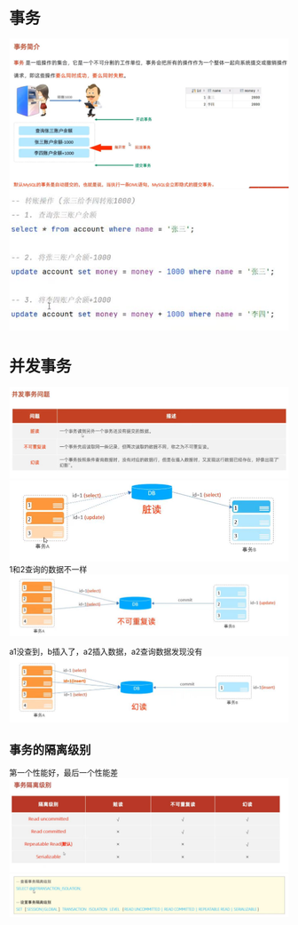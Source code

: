 # 事务
![](thing_files/1.jpg)
![](thing_files/2.jpg)

# 并发事务
![](thing_files/3.jpg)
![](thing_files/4.jpg)
1和2查询的数据不一样
![](thing_files/5.jpg)

a1没查到，b插入了，a2插入数据，a2查询数据发现没有
![](thing_files/6.jpg)

## 事务的隔离级别
第一个性能好，最后一个性能差
![](thing_files/7.jpg)
![](thing_files/8.jpg)